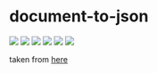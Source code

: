 # document-to-json

![](https://img.shields.io/travis/ramitos/document-to-json.svg) ![](https://img.shields.io/codeclimate/coverage/github/ramitos/document-to-json.svg) ![](https://img.shields.io/npm/v/document-to-json.svg) ![](https://img.shields.io/david/ramitos/document-to-json.svg) ![](https://img.shields.io/codeclimate/github/ramitos/document-to-json.svg) ![](https://img.shields.io/npm/l/document-to-json.svg)


taken from [here](http://stackoverflow.com/questions/12980648/map-html-to-json)